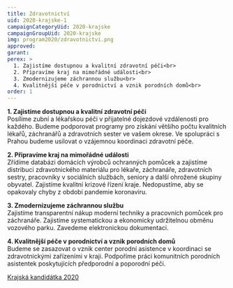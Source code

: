 ```yaml
---
title: Zdravotnictví
uid: 2020-krajske-1
campaignCategoryUid: 2020-krajske
campaignGroupUid: 2020-krajske
img: program2020/zdravotnictvi.png
approved:
garant:
perex: >
  1. Zajistíme dostupnou a kvalitní zdravotní péči<br>
  2. Připravíme kraj na mimořádné události<br>
  3. Zmodernizujeme záchrannou službu<br>
  4. Kvalitnější péče v porodnictví a vznik porodních domů<br>
order: 1
---
```


**1. Zajistíme dostupnou a kvalitní zdravotní péči**<br>
Posílíme zubní a lékařskou péči v přijatelné dojezdové vzdálenosti pro každého. Budeme podporovat programy pro získání většího počtu kvalitních lékařů, záchranářů a zdravotních sester ve vašem okrese. Ve spolupráci s Prahou budeme usilovat o vzájemnou koordinaci zdravotní péče.

**2. Připravíme kraj na mimořádné události**<br>
Zřídíme databázi domácích výrobců ochranných pomůcek a zajistíme distribuci zdravotnického materiálu pro lékaře, záchranáře, zdravotních sestry, pracovníky v sociálních službách, seniory a další ohrožené skupiny obyvatel. Zajistíme kvalitní krizové řízení kraje. Nedopustíme, aby se opakovaly chyby z období pandemie koronaviru.

**3. Zmodernizujeme záchrannou službu**<br>
Zajistíme transparentní nákup moderní techniky a pracovních pomůcek pro záchranáře. Zajistíme systematickou a ekonomicky udržitelnou obměnu vozového parku. Zavedeme elektronickou dokumentaci.

**4. Kvalitnější péče v porodnictví a vznik porodních domů**<br>
Budeme se zasazovat o vznik center porodní asistence v koordinaci se zdravotnickými zařízeními v kraji. Podpoříme práci komunitních porodních asistentek poskytujících předporodní a poporodní péči.

[Krajská kandidátka 2020](/volby/2020/krajske/)

